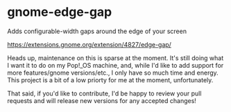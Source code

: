 # gnome-edge-gap
Adds configurable-width gaps around the edge of your screen

https://extensions.gnome.org/extension/4827/edge-gap/

Heads up, maintenance on this is sparse at the moment. It's still doing what I want it to do on my Pop!_OS machine, and, while I'd like to add support for more features/gnome versions/etc., I only have so much time and energy. This project is a bit of a low priorty for me at the moment, unfortunately. 

That said, if you'd like to contribute, I'd be happy to review your pull requests and will release new versions for any accepted changes!
